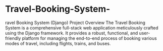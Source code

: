 # Travel-Booking-System-
ravel Booking System (Django) Project Overview The Travel Booking System is a comprehensive full-stack web application meticulously crafted using the Django framework. It provides a robust, functional, and user-friendly platform for managing the end-to-end process of booking various modes of travel, including flights, trains, and buses.
